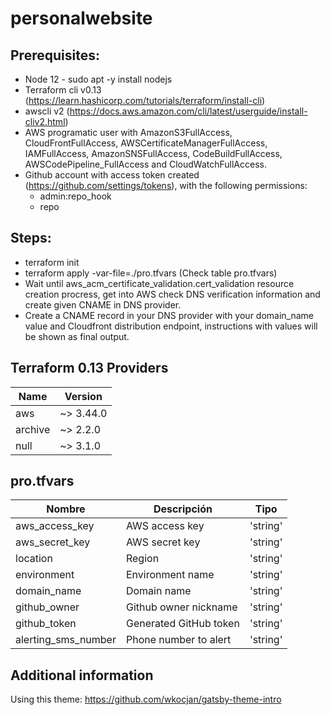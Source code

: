 # personalwebsite

## Prerequisites:
- Node 12 - sudo apt -y install nodejs
- Terraform cli v0.13 (https://learn.hashicorp.com/tutorials/terraform/install-cli)
- awscli v2 (https://docs.aws.amazon.com/cli/latest/userguide/install-cliv2.html)
- AWS programatic user with AmazonS3FullAccess, CloudFrontFullAccess, AWSCertificateManagerFullAccess, IAMFullAccess, AmazonSNSFullAccess, CodeBuildFullAccess, AWSCodePipeline_FullAccess and CloudWatchFullAccess.
- Github account with access token created (https://github.com/settings/tokens), with the following permissions:
    - admin:repo_hook
    - repo

## Steps:
- terraform init
- terraform apply -var-file=./pro.tfvars (Check table pro.tfvars)
- Wait until aws_acm_certificate_validation.cert_validation resource creation procress, get into AWS check DNS verification information and create given CNAME in DNS provider.
- Create a CNAME record in your DNS provider with your domain_name value and Cloudfront distribution endpoint, instructions with values will be shown as final output.

## Terraform 0.13 Providers

|     Name     |   Version   |
|--------------|-------------|
|     aws      |  ~> 3.44.0  |
|   archive    |  ~> 2.2.0   |
|    null      |  ~> 3.1.0   |

## pro.tfvars

|          Nombre           |                        Descripción                              |        Tipo         |
|---------------------------|-----------------------------------------------------------------|---------------------|
|aws_access_key             |AWS access key                                                   |'string'             |
|aws_secret_key             |AWS secret key                                                   |'string'             |
|location                   |Region                                                           |'string'             |
|environment                |Environment name                                                 |'string'             |
|domain_name                |Domain name                                                      |'string'             |
|github_owner               |Github owner nickname                                            |'string'             |
|github_token               |Generated GitHub token                                           |'string'             |
|alerting_sms_number        |Phone number to alert                                            |'string'             |

## Additional information
Using this theme: https://github.com/wkocjan/gatsby-theme-intro